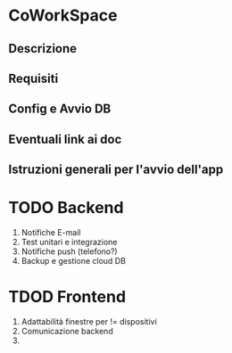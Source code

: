 # CoWorkSpace

## Descrizione

## Requisiti

## Config e Avvio DB

## Eventuali link ai doc

## Istruzioni generali per l'avvio dell'app

# TODO Backend
1. Notifiche E-mail
2. Test unitari e integrazione
3. Notifiche push (telefono?)
4. Backup e gestione cloud DB

# TDOD Frontend
1. Adattabilità finestre per != dispositivi
2. Comunicazione backend
3.